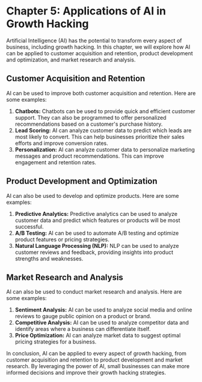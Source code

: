 Chapter 5: Applications of AI in Growth Hacking
===============================================

Artificial Intelligence (AI) has the potential to transform every aspect of business, including growth hacking. In this chapter, we will explore how AI can be applied to customer acquisition and retention, product development and optimization, and market research and analysis.

Customer Acquisition and Retention
----------------------------------

AI can be used to improve both customer acquisition and retention. Here are some examples:

1. **Chatbots:** Chatbots can be used to provide quick and efficient customer support. They can also be programmed to offer personalized recommendations based on a customer's purchase history.
2. **Lead Scoring:** AI can analyze customer data to predict which leads are most likely to convert. This can help businesses prioritize their sales efforts and improve conversion rates.
3. **Personalization:** AI can analyze customer data to personalize marketing messages and product recommendations. This can improve engagement and retention rates.

Product Development and Optimization
------------------------------------

AI can also be used to develop and optimize products. Here are some examples:

1. **Predictive Analytics:** Predictive analytics can be used to analyze customer data and predict which features or products will be most successful.
2. **A/B Testing:** AI can be used to automate A/B testing and optimize product features or pricing strategies.
3. **Natural Language Processing (NLP):** NLP can be used to analyze customer reviews and feedback, providing insights into product strengths and weaknesses.

Market Research and Analysis
----------------------------

AI can also be used to conduct market research and analysis. Here are some examples:

1. **Sentiment Analysis:** AI can be used to analyze social media and online reviews to gauge public opinion on a product or brand.
2. **Competitive Analysis:** AI can be used to analyze competitor data and identify areas where a business can differentiate itself.
3. **Price Optimization:** AI can analyze market data to suggest optimal pricing strategies for a business.

In conclusion, AI can be applied to every aspect of growth hacking, from customer acquisition and retention to product development and market research. By leveraging the power of AI, small businesses can make more informed decisions and improve their growth hacking strategies.


